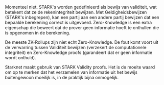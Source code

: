 Momenteel niet. STARK's worden gedefinieerd als bewijs van validiteit, wat betekent dat ze de rekenintegriteit bewijzen. Met Geldigheidsbewijzen (STARK's inbegrepen), kan een partij aan een andere partij bewijzen dat een bepaalde berekening correct is uitgevoerd. Zero-Knowledge is een extra eigenschap die beweert dat de prover geen informatie hoeft te onthullen die is opgenomen in de berekening.

De meeste ZK-Rollups zijn niet echt Zero-Knowledge. De fout komt voort uit de verwarring tussen Validiteit bewijzen (verzekert de computationele integriteit) en Zero-Knowledge proofs (garandeert dat er geen informatie wordt onthuld).

Starknet maakt gebruik van STARK Validity proofs. Het is de moeite waard om op te merken dat het verzamelen van informatie uit het bewijs buitengewoon moeilijk is, in de praktijk bijna onmogelijk.